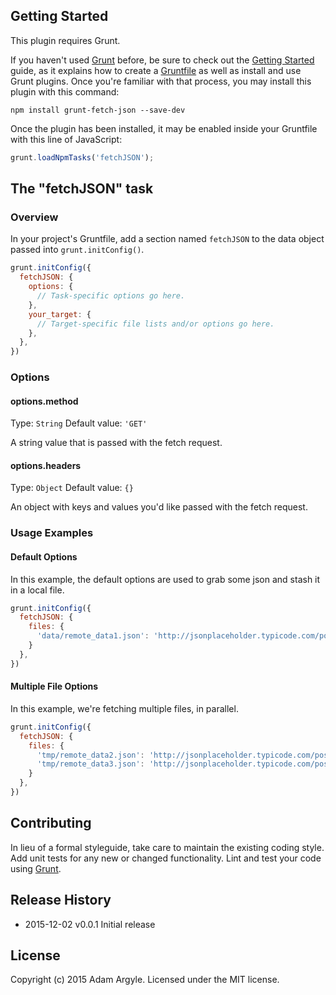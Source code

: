 ## Getting Started
This plugin requires Grunt.

If you haven't used [Grunt](http://gruntjs.com/) before, be sure to check out the [Getting Started](http://gruntjs.com/getting-started) guide, as it explains how to create a [Gruntfile](http://gruntjs.com/sample-gruntfile) as well as install and use Grunt plugins. Once you're familiar with that process, you may install this plugin with this command:

```shell
npm install grunt-fetch-json --save-dev
```

Once the plugin has been installed, it may be enabled inside your Gruntfile with this line of JavaScript:

```js
grunt.loadNpmTasks('fetchJSON');
```

## The "fetchJSON" task

### Overview
In your project's Gruntfile, add a section named `fetchJSON` to the data object passed into `grunt.initConfig()`.

```js
grunt.initConfig({
  fetchJSON: {
    options: {
      // Task-specific options go here.
    },
    your_target: {
      // Target-specific file lists and/or options go here.
    },
  },
})
```

### Options

#### options.method
Type: `String`
Default value: `'GET'`

A string value that is passed with the fetch request.

#### options.headers
Type: `Object`
Default value: `{}`

An object with keys and values you'd like passed with the fetch request.

### Usage Examples

#### Default Options
In this example, the default options are used to grab some json and stash it in a local file.

```js
grunt.initConfig({
  fetchJSON: {
    files: {
      'data/remote_data1.json': 'http://jsonplaceholder.typicode.com/posts/1'
    }
  },
})
```

#### Multiple File Options
In this example, we're fetching multiple files, in parallel.

```js
grunt.initConfig({
  fetchJSON: {
    files: {
      'tmp/remote_data2.json': 'http://jsonplaceholder.typicode.com/posts/2',
      'tmp/remote_data3.json': 'http://jsonplaceholder.typicode.com/posts/3'
    }
  },
})
```

## Contributing
In lieu of a formal styleguide, take care to maintain the existing coding style. Add unit tests for any new or changed functionality. Lint and test your code using [Grunt](http://gruntjs.com/).

## Release History
* 2015-12-02  v0.0.1  Initial release

## License
Copyright (c) 2015 Adam Argyle. Licensed under the MIT license.
